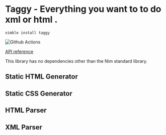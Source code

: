# Taggy - Everything you want to to do xml or html <tags>.

`nimble install taggy`

![Github Actions](https://github.com/treeform/taggy/workflows/Github%20Actions/badge.svg)

[API reference](https://treeform.github.io/taggy)

This library has no dependencies other than the Nim standard library.

## Static HTML Generator


## Static CSS Generator


## HTML Parser


## XML Parser
